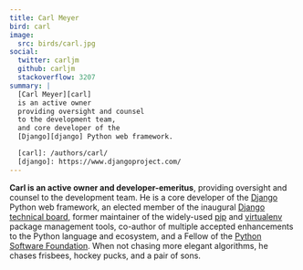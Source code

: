 ```yaml
---
title: Carl Meyer
bird: carl
image:
  src: birds/carl.jpg
social:
  twitter: carljm
  github: carljm
  stackoverflow: 3207
summary: |
  [Carl Meyer][carl]
  is an active owner
  providing oversight and counsel
  to the development team,
  and core developer of the
  [Django][django] Python web framework.

  [carl]: /authors/carl/
  [django]: https://www.djangoproject.com/
---
```


**Carl is an active owner and developer-emeritus**,
providing oversight and counsel
to the development team.
He is a core developer of the [Django][django] Python web framework,
an elected member of the inaugural [Django technical board][django-tb],
former maintainer of the widely-used [pip][pip] and [virtualenv][virtualenv]
package management tools,
co-author of multiple accepted
enhancements to the Python language and ecosystem,
and a Fellow of the [Python Software Foundation][psf].
When not chasing more elegant algorithms,
he chases frisbees, hockey pucks, and a pair of sons.

[django]: https://www.djangoproject.com/
[django-tb]: https://www.djangoproject.com/weblog/2014/sep/06/inaugural-technical-board-elected/
[pip]: https://pip.pypa.io/
[virtualenv]: https://virtualenv.pypa.io/
[psf]: https://www.python.org/psf/
